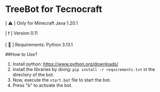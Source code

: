 # TreeBot for Tecnocraft

[ ⚠️ ]  Only for Minecraft Java 1.20.1

[ ❗ ] Version 0.11

[ 🔧 ] Requirements: Python 3.13.1

##How to Use?

1. Install python: https://www.python.org/downloads/
2. Install the libraries by doing: ``pip install -r requirements.txt`` in the directory of the bot.
3. Now, execute the ``start.bat`` file to start the bot.
4. Press "b" to activate the bot.
